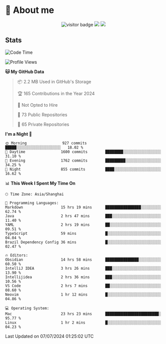 <!-- ![](https://youpai.roccoshi.top/img/20200804214216.png) -->

# 🧐 About me
 
<p align="center">
<img src="https://visitor-badge.laobi.icu/badge?page_id=Lincest.Lincest&title=hits" alt="visitor badge"/>
<a href="mailto:imroccoshi@gmail.com"><img src="https://img.shields.io/badge/gmail-imroccoshi%40gmail.com-red"></a>
<a href="https://blog.roccoshi.top"><img src="https://img.shields.io/badge/blog-roccoshi-green"></a>
</p>

## Stats

<!--START_SECTION:waka-->
![Code Time](http://img.shields.io/badge/Code%20Time-1%2C356%20hrs%2023%20mins-blue)

![Profile Views](http://img.shields.io/badge/Profile%20Views-1-blue)

**🐱 My GitHub Data** 

> 📦 2.2 MB Used in GitHub's Storage 
 > 
> 🏆 165 Contributions in the Year 2024
 > 
> 🚫 Not Opted to Hire
 > 
> 📜 73 Public Repositories 
 > 
> 🔑 65 Private Repositories 
 > 
**I'm a Night 🦉** 

```text
🌞 Morning                927 commits         █████░░░░░░░░░░░░░░░░░░░░   18.02 % 
🌆 Daytime                1600 commits        ████████░░░░░░░░░░░░░░░░░   31.10 % 
🌃 Evening                1762 commits        █████████░░░░░░░░░░░░░░░░   34.25 % 
🌙 Night                  855 commits         ████░░░░░░░░░░░░░░░░░░░░░   16.62 % 
```


📊 **This Week I Spent My Time On** 

```text
🕑︎ Time Zone: Asia/Shanghai

💬 Programming Languages: 
Markdown                 15 hrs 19 mins      ████████████████░░░░░░░░░   62.74 % 
Java                     2 hrs 47 mins       ███░░░░░░░░░░░░░░░░░░░░░░   11.40 % 
YAML                     2 hrs 19 mins       ██░░░░░░░░░░░░░░░░░░░░░░░   09.51 % 
TypeScript               59 mins             █░░░░░░░░░░░░░░░░░░░░░░░░   04.04 % 
Brazil Dependency Config 36 mins             █░░░░░░░░░░░░░░░░░░░░░░░░   02.47 % 

🔥 Editors: 
Obsidian                 14 hrs 58 mins      ███████████████░░░░░░░░░░   60.50 % 
IntelliJ IDEA            3 hrs 26 mins       ███░░░░░░░░░░░░░░░░░░░░░░   13.90 % 
Intellijidea             2 hrs 36 mins       ███░░░░░░░░░░░░░░░░░░░░░░   10.56 % 
VS Code                  2 hrs 7 mins        ██░░░░░░░░░░░░░░░░░░░░░░░   08.60 % 
Neovim                   1 hr 12 mins        █░░░░░░░░░░░░░░░░░░░░░░░░   04.86 % 

💻 Operating System: 
Mac                      23 hrs 23 mins      ████████████████████████░   95.77 % 
Linux                    1 hr 2 mins         █░░░░░░░░░░░░░░░░░░░░░░░░   04.23 % 
```


 Last Updated on 07/07/2024 01:25:02 UTC
<!--END_SECTION:waka-->



